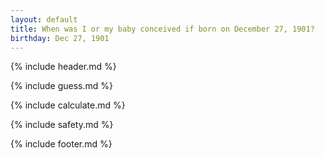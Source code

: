 ```yaml
---
layout: default
title: When was I or my baby conceived if born on December 27, 1901?
birthday: Dec 27, 1901
---
```


{% include header.md %}

{% include guess.md %}

{% include calculate.md %}

{% include safety.md %}

{% include footer.md %}



